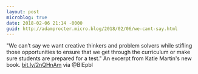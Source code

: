 ```yaml
---
layout: post
microblog: true
date: 2018-02-06 21:14 -0000
guid: http://adamprocter.micro.blog/2018/02/06/we-cant-say.html
---
```

"We can’t say we want creative thinkers and problem solvers while stifling those opportunities to ensure that we get through the curriculum or make sure students are prepared for a test." An excerpt from Katie Martin's new book. [bit.ly/2nQHnAm](http://bit.ly/2nQHnAm) via @BIEpbl 
